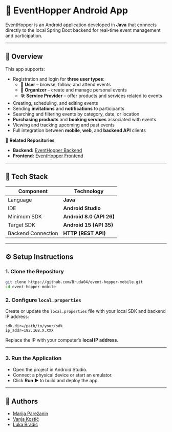 # 📱 EventHopper Android App

EventHopper is an Android application developed in **Java** that connects directly to the local Spring Boot backend for real-time event management and participation.

---

## 🚀 Overview

This app supports:

- Registration and login for **three user types**:
  - 👤 **User** – browse, follow, and attend events
  - 🎤 **Organizer** – create and manage personal events
  - 🛠️ **Service Provider** – offer products and services related to events
- Creating, scheduling, and editing events
- Sending **invitations** and **notifications** to participants
- Searching and filtering events by category, date, or location
- **Purchasing products** and **booking services** associated with events
- Viewing and tracking upcoming and past events
- Full integration between **mobile**, **web**, and **backend API** clients

🔗 **Related Repositories**

- **Backend:** [EventHopper Backend](https://github.com/Bruda04/event-hopper-backend)
- **Frontend:** [EventHopper Frontend](https://github.com/Bruda04/event-hopper-frontend)

---

## 🧰 Tech Stack

| Component          | Technology               |
| ------------------ | ------------------------ |
| Language           | **Java**                 |
| IDE                | **Android Studio**       |
| Minimum SDK        | **Android 8.0 (API 26)** |
| Target SDK         | **Android 15 (API 35)**  |
| Backend Connection | **HTTP (REST API)**      |

---

## ⚙️ Setup Instructions

### 1. Clone the Repository

```bash
git clone https://github.com/Bruda04/event-hopper-mobile.git
cd event-hopper-mobile
```

### 2. Configure `local.properties`

Create or update the `local.properties` file with your local SDK and backend IP address:

```properties
sdk.dir=/path/to/your/sdk
ip_addr=192.168.X.XXX
```

Replace the IP with your computer’s **local IP address**.

---

### 3. Run the Application

- Open the project in Android Studio.
- Connect a physical device or start an emulator.
- Click **Run ▶️** to build and deploy the app.

---

## 👥 Authors

- [Marija Parežanin](https://github.com/marijaparezanin)
- [Vanja Kostić](https://github.com/vanjakostic03)
- [Luka Bradić](https://github.com/Bruda04)
